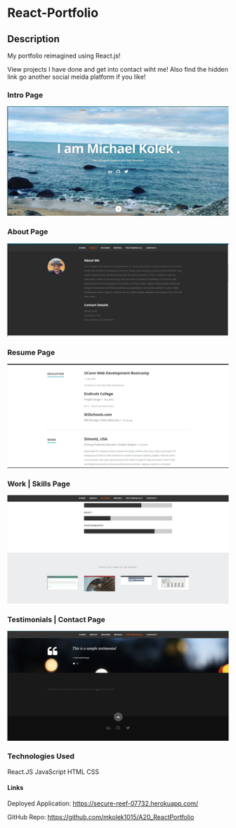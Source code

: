 # React-Portfolio

## Description
My portfolio reimagined using React.js! 

View projects I have done and get into contact wiht me! Also find the hidden link go another social meida platform if you like!

### Intro Page
![Screen Shot](https://github.com/mkolek1015/A20_ReactPortfolio/blob/main/public/images/screenshots/IntroPage.jpg)

### About Page
![Screen Shot](https://github.com/mkolek1015/A20_ReactPortfolio/blob/main/public/images/screenshots/AboutMePage.jpg)

### Resume Page
![Screen Shot](https://github.com/mkolek1015/A20_ReactPortfolio/blob/main/public/images/screenshots/ResumePage.jpg)

### Work | Skills Page
![Screen Shot](https://github.com/mkolek1015/A20_ReactPortfolio/blob/main/public/images/screenshots/Skills_Works.jpg)

### Testimonials | Contact Page
![Screen Shot](https://github.com/mkolek1015/A20_ReactPortfolio/blob/main/public/images/screenshots/Test_Contact.jpg)


### Technologies Used
React.JS
JavaScript
HTML
CSS

#### Links
Deployed Application: https://secure-reef-07732.herokuapp.com/

GitHub Repo: https://github.com/mkolek1015/A20_ReactPortfolio
